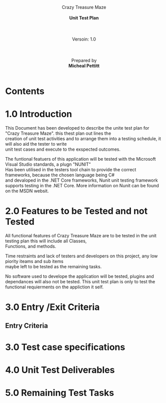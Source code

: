 
<p align = "center">
  Crazy Treasure Maze<br>
  <br>
  <b>Unit Test Plan</b><br>
  <br>
  <br>
  <br>
  Versoin: 1.0<br>
  <br>
  <br>
  <br>
  Prepared by<br>
  <b>Micheal Pettitt</b><br>
  <br>
  
  
  
  
# Contents
  
# 1.0 Introduction  
This Document has been developed to describe the unite test plan for "Crazy Treasure Maze". this thest plan out lines the  
creation of unit test activities and to arrange them into a testing schedule, it will also aid the tester to write  
unit test cases and execute to the exspected outcomes.  
  
The funtional featuers of this application will be tested with the Microsoft Visual Studio standards, a plugn "NUNIT"  
Has been utilised in the testers tool chain to provide the correct frameworks, because the chosen language being C#  
and devaloped in the .NET Core frameworks, Nunit unit testing framework supports testing in the .NET Core. 
More information on Nunit can be found on the MSDN websit.
  
# 2.0 Features to be Tested and not Tested  
All functional features of Crazy Treasure Maze are to be tested in the unit testing plan this will include all Classes,  
Functions, and methods.  
  
Time restraints and lack of testers and developers on this project, any low piority iteams and sub items  
maybe left to be tested as the remaining tasks.

No software used to develope the application will be tested, plugins and dependances will also not be tested.
This unit test plan is only to test the functional requierments on the appliction it self.
  
# 3.0 Entry /Exit Criteria
## Entry Criteria

  
# 3.0 Test case specifications  


  
# 4.0 Unit Test Deliverables
  
# 5.0 Remaining Test Tasks
